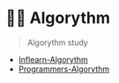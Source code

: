 # ✍🏻 Algorythm

> Algorythm study

- [Inflearn-Algorythm](https://github.com/ichbinmin2/Algorythm/blob/main/Inflearn-Algorythm)
- [Programmers-Algorythm](https://github.com/ichbinmin2/Algorythm/blob/main/Programmars-Algorythm)
